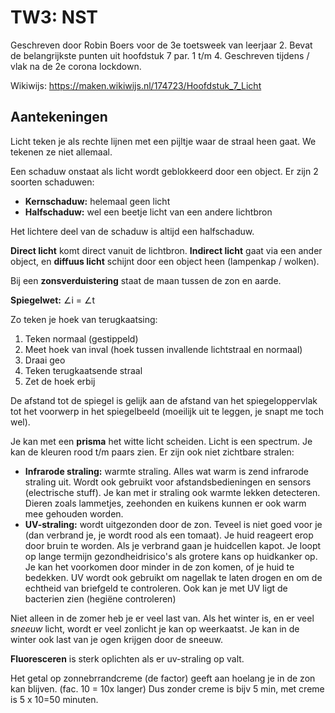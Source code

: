 # TW3: NST

Geschreven door Robin Boers voor de 3e toetsweek van leerjaar 2. Bevat de belangrijkste punten uit hoofdstuk 7 par. 1 t/m 4. Geschreven tijdens / vlak na de 2e corona lockdown.

Wikiwijs: <https://maken.wikiwijs.nl/174723/Hoofdstuk_7_Licht>

## Aantekeningen

Licht teken je als rechte lijnen met een pijltje waar de straal heen gaat. We tekenen ze niet allemaal.

Een schaduw onstaat als licht wordt geblokkeerd door een object. Er zijn 2 soorten schaduwen:

- **Kernschaduw:** helemaal geen licht
- **Halfschaduw:** wel een beetje licht van een andere lichtbron

Het lichtere deel van de schaduw is altijd een halfschaduw.

**Direct licht** komt direct vanuit de lichtbron. **Indirect licht** gaat via een ander object, en **diffuus licht** schijnt door een object heen (lampenkap / wolken).

Bij een **zonsverduistering** staat de maan tussen de zon en aarde.

**Spiegelwet:** ∠i = ∠t

Zo teken je hoek van terugkaatsing:

1. Teken normaal (gestippeld)
2. Meet hoek van inval (hoek tussen invallende lichtstraal en normaal)
3. Draai geo
4. Teken terugkaatsende straal
5. Zet de hoek erbij

De afstand tot de spiegel is gelijk aan de afstand van het spiegeloppervlak tot het voorwerp in het spiegelbeeld (moeilijk uit te leggen, je snapt me toch wel).

Je kan met een **prisma** het witte licht scheiden. Licht is een spectrum. Je kan de kleuren rood t/m paars zien. Er zijn ook niet zichtbare stralen:

- **Infrarode straling:** warmte straling. Alles wat warm is zend infrarode straling uit. Wordt ook gebruikt voor afstandsbedieningen en sensors (electrische stuff). Je kan met ir straling ook warmte lekken detecteren. Dieren zoals lammetjes, zeehonden en kuikens kunnen er ook warm mee gehouden worden.
- **UV-straling:** wordt uitgezonden door de zon. Teveel is niet goed voor je (dan verbrand je, je wordt rood als een tomaat). Je huid reageert erop door bruin te worden. Als je verbrand gaan je huidcellen kapot. Je loopt op lange termijn gezondheidrisico's als grotere kans op huidkanker op. Je kan het voorkomen door minder in de zon komen, of je huid te bedekken. UV wordt ook gebruikt om nagellak te laten drogen en om de echtheid van briefgeld te controleren. Ook kan je met UV ligt de bacterien zien (hegiëne controleren)

Niet alleen in de zomer heb je er veel last van. Als het winter is, en er veel _sneeuw_ licht, wordt er veel zonlicht je kan op weerkaatst. Je kan in de winter ook last van je ogen krijgen door de sneeuw.

**Fluoresceren** is sterk oplichten als er uv-straling op valt.

Het getal op zonnebrrandcreme (de factor) geeft aan hoelang je in de zon kan blijven. (fac. 10 = 10x langer)
Dus zonder creme is bijv 5 min, met creme is 5 x 10=50 minuten.

